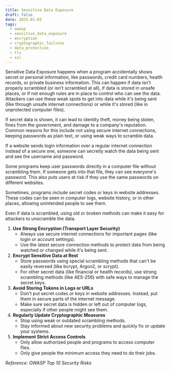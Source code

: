 ```yaml
---
title: Sensitive Data Exposure
draft: false
date: 2025-01-01
tags:
  - owasp
  - sensitive_data_exposure
  - encryption
  - cryptographic_failures
  - data_protection
  - tls
  - ssl
---
```


Sensitive Data Exposure happens when a program accidentally shows secret or personal information, like passwords, credit card numbers, health records, or private business information. This can happen if data isn't properly scrambled (or isn't scrambled at all), if data is stored in unsafe places, or if not enough rules are in place to control who can see the data. Attackers can use these weak spots to get into data while it's being sent (like through unsafe internet connections) or while it's stored (like in unprotected computer files).

If secret data is shown, it can lead to identity theft, money being stolen, fines from the government, and damage to a company's reputation. Common reasons for this include not using secure internet connections, keeping passwords as plain text, or using weak ways to scramble data.

If a website sends login information over a regular internet connection instead of a secure one, someone can secretly watch the data being sent and see the username and password.

Some programs keep user passwords directly in a computer file without scrambling them. If someone gets into that file, they can see everyone's password. This also puts users at risk if they use the same passwords on different websites.

Sometimes, programs include secret codes or keys in website addresses. These codes can be seen in computer logs, website history, or in other places, allowing unintended people to see them.

Even if data is scrambled, using old or broken methods can make it easy for attackers to unscramble the data.

1. **Use Strong Encryption (Transport Layer Security)**
   - Always use secure internet connections for important pages (like login or account settings).
   - Use the latest secure connection methods to protect data from being watched or changed while it's being sent.
2. **Encrypt Sensitive Data at Rest**
   - Store passwords using special scrambling methods that can't be easily reversed (like bcrypt, Argon2, or scrypt).
   - For other secret data (like financial or health records), use strong scrambling methods (like AES-256) with safe ways to manage the secret keys.
3. **Avoid Storing Tokens in Logs or URLs**
   - Don't put secret codes or keys in website addresses. Instead, put them in secure parts of the internet message.
   - Make sure secret data is hidden or left out of computer logs, especially if other people might see them.
4. **Regularly Update Cryptographic Measures**
   - Stop using weak or outdated scrambling methods.
   - Stay informed about new security problems and quickly fix or update your systems.
5. **Implement Strict Access Controls**
   - Only allow authorized people and programs to access computer files.
   - Only give people the minimum access they need to do their jobs.

*Reference: OWASP Top 10 Security Risks*
